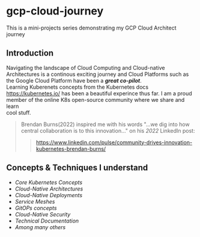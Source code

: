 
# gcp-cloud-journey

This is a mini-projects series demonstrating my GCP Cloud Architect journey

## Introduction

Navigating the landscape of Cloud Computing and Cloud-native Architectures is a continous exciting journey and Cloud Platforms such as the Google Cloud Platform have been a ***great co-pilot***.  
Learning Kuberenets concepts from the Kubernetes docs <https://kubernetes.io/> has been a beautiful experince thus far. I am a proud member of the online K8s open-source community where we share and learn  
cool stuff.

> Brendan Burns(2022) inspired me with his words "...we dig into how central collaboration is to this innovation..." on his *2022* LinkedIn post:  
> > <https://www.linkedin.com/pulse/community-drives-innovation-kubernetes-brendan-burns/>  

## Concepts & Techniques I understand

- *Core Kubernetes Concepts*
- *Cloud-Native Architectures*
- *Cloud-Native Deployments*
- *Service Meshes*
- *GitOPs concepts*
- *Cloud-Native Security*
- *Technical Documentation*
- *Among many others*
